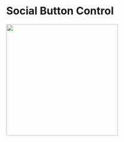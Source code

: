 <h1>Social Button Control</h1>
<img width="300" src="https://cloud.githubusercontent.com/assets/5992573/24416939/ae7906b0-1410-11e7-94be-84eff62ee6bc.png" />
